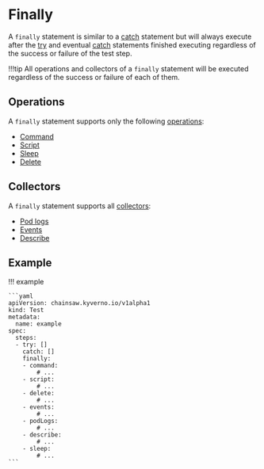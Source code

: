 # Finally

A `finally` statement is similar to a [catch](./catch.md) statement but will always execute after the [try](./try.md) and eventual [catch](./catch.md) statements finished executing regardless of the success or failure of the test step.

!!!tip
    All operations and collectors of a `finally` statement will be executed regardless of the success or failure of each of them.

## Operations

A `finally` statement supports only the following [operations](../operations/index.md):

- [Command](../operations/command.md)
- [Script](../operations/script.md)
- [Sleep](../operations/sleep.md)
- [Delete](../operations/delete.md)

## Collectors

A `finally` statement supports all [collectors](../collectors/index.md):

- [Pod logs](../collectors/pod-logs.md)
- [Events](../collectors/events.md)
- [Describe](../collectors/describe.md)

## Example

!!! example

    ```yaml
    apiVersion: chainsaw.kyverno.io/v1alpha1
    kind: Test
    metadata:
      name: example
    spec:
      steps:
      - try: []
        catch: []
        finally:
        - command:
            # ...
        - script:
            # ...
        - delete:
            # ...
        - events:
            # ...
        - podLogs:
            # ...
        - describe:
            # ...
        - sleep:
            # ...
    ```
